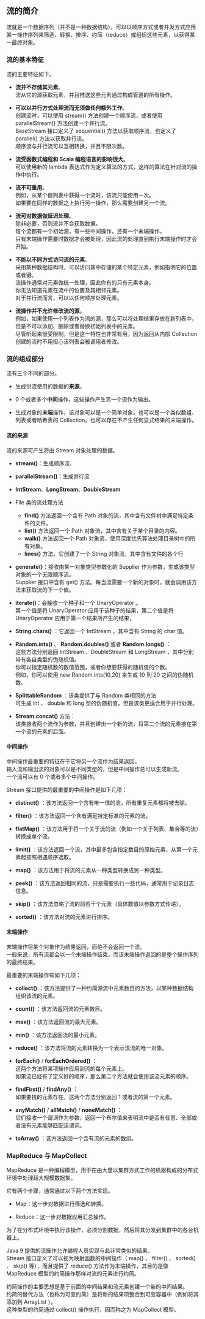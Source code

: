 ## 流的简介
流就是一个数据序列（并不是一种数据结构），可以以顺序方式或者并发方式应用某一操作序列来筛选、转换、排序、约简（reduce）或组织这些元素，以获得某一最终对象。  

### 流的基本特征
流的主要特征如下。
-	**流并不存储其元素**。  
流从它的源获取元素，并且推送这些元素通过构成管道的所有操作。

-	**可以以并行方式处理流而无须做任何额外工作**。  
创建流时，可以使用 stream() 方法创建一个顺序流，或者使用 parallelStream() 方法创建一个并行流。   
BaseStream 接口定义了 sequential() 方法以获取顺序流，也定义了 parallel() 方法以获取并行流。  
顺序流与并行流可以互相转换，并且不限次数。  
-	**流受函数式编程和 Scala 编程语言的影响很大**。  
可以使用新的 lambda 表达式作为定义算法的方式，这样的算法在针对流的操作中执行。
-	**流不可重用**。  
例如，从某个值列表中获得一个流时，该流只能使用一次。  
如果要在同样的数据之上执行另一操作，那么需要创建另一个流。
-	**流可对数据做延迟处理**。  
除非必要，否则流并不会获取数据。  
每个流都有一个初始源，有一些中间操作，还有一个末端操作。  
只有末端操作需要时数据才会被处理，因此流的处理直到执行末端操作时才会开始。
-	**不能以不同方式访问流的元素**。  
采用某种数据结构时，可以访问其中存储的某个特定元素，例如指明它的位置或者键。  
流操作通常对元素做统一处理，因此你有的只有元素本身。  
你无法知道元素在流中的位置及其相邻元素。  
对于并行流而言，可以以任何顺序处理元素。
-	**流操作并不允许修改流的源**。  
例如，如果使用一个列表作为流的源，那么可以将处理结果存放在新列表中，但是不可以添加、删除或者替换初始列表中的元素。  
尽管听起来很受限制，但是这一特性也非常有用，因为返回从内部 Collection 创建的流时不用担心该列表会被调用者修改。

### 流的组成部分
流有三个不同的部分。
-	生成供流使用的数据的**来源**。

-	0 个或者多个**中间**操作，这些操作产生另一个流作为输出。
-	生成对象的**末端**操作，该对象可以是一个简单对象，也可以是一个类似数组、列表或者哈希表的 Collection。也可以存在不产生任何显式结果的末端操作。

#### 流的来源
流的来源可产生将由 Stream 对象处理的数据。  
-	**stream()**：生成顺序流、 

-	**parallelStream()**：生成并行流
-	**IntStream**、**LongStream**、**DoubleStream**
-	File 类的流处理方法
	-	**find()** 方法返回一个含有 Path 对象的流，其中含有文件树中满足特定条件的文件。   
	-	**list()** 方法返回一个 Path 对象流，其中含有关于某个目录的内容。   
	-	**walk()** 方法返回一个 Path 对象流，使用深度优先算法处理目录树中的所有对象。  
	-	**lines()** 方法，它创建了一个 String 对象流，其中含有文件的各个行
-	**generate()**：接收由某一对象类型参数化的 Supplier 作为参数，生成该类型对象的一个无限顺序流。    
Supplier 接口中含有 get() 方法。每当流需要一个新的对象时，就会调用该方法来获取流的下一个值。
-	**iterate()**：会接收一个种子和一个 UnaryOperator 。    
第一个值是将 UnaryOperator 应用于该种子的结果，第二个值是将 UnaryOperator 应用于第一个结果所产生的结果，
-	**String.chars()** ：它返回一个 IntStream ，其中含有 String 的 char 值。
-	**Random.ints()** 、 **Random.doubles()** 或者 **Random.longs()** ：  
这些方法分别返回 IntStream 、DoubleStream 和 LongStream ，其中分别带有各自类型的伪随机值。  
你可以指定随机数的数值范围，或者你想要获得的随机值的个数。  
例如，你可以使用 new Random.ints(10,20) 来生成 10 到 20 之间的伪随机数。
-	**SplittableRandom** ：该类提供了与 Random 类相同的方法  
可生成 int 、 double 和 long 型的伪随机值，但是该类更适合用于并行处理。
-	**Stream.concat()** 方法：  
该类接收两个流作为参数，并且创建出一个新的流，将第二个流的元素接在第一个流的元素的后面。


#### 中间操作
中间操作最重要的特征在于它将另一个流作为结果返回。  
输入流和输出流的对象可以是不同类型的，但是中间操作总可以生成新流。  
一个流可以有 0 个或者多个中间操作。   

Stream 接口提供的最重要的中间操作是如下几项：
-	**distinct()** ：该方法返回一个含有唯一值的流，所有重复元素都将被去除。

-	**filter()** ：该方法返回一个含有满足特定标准的元素的流。
-	**flatMap()** ：该方法用于将一个关于流的流（例如一个关于列表、集合等的流）转换成单个流。
-	**limit()** ：该方法返回一个流，其中最多包含指定数目的原始元素，从第一个元素起按照相遇顺序选取。
-	**map()** ：该方法用于将流的元素从一种类型转换成另一种类型。
-	**peek()** ：该方法返回相同的流，只是需要执行一些代码，通常用于记录日志信息。
-	**skip()** ：该方法忽略了流的前若干个元素（具体数值以参数方式传递）。
-	**sorted()** ：该方法对流的元素进行排序。


#### 末端操作
末端操作将某个对象作为结果返回，而绝不会返回一个流。  
一般来说，所有流都会以一个末端操作结束，而该末端操作返回的是整个操作序列的最终结果。  

最重要的末端操作有如下几项：
-	**collect()** ：该方法提供了一种约简源流中元素数目的方法，以某种数据结构组织该流的元素。

-	**count()** ：该方法返回流的元素数目。
-	**max()** ：该方法返回流的最大元素。
-	**min()** ：该方法返回流的最小元素。
-	**reduce()** ：该方法将流的元素转换为一个表示该流的唯一对象。
-	**forEach()** / **forEachOrdered()** ：  
这两个方法将某项操作应用到流的每个元素上。  
如果流已经有了定义好的顺序，那么第二个方法就会使用该流元素的顺序。
-	**findFirst()** / **findAny()** ：  
如果要找的元素存在，这两个方法分别返回 1 或者流的第一个元素。
-	**anyMatch()** / **allMatch()** / **noneMatch()** ：  
它们接收一个谓词作为参数，返回一个布尔值来表明流中是否有任意、全部或者没有元素能够匹配该谓词。
-	**toArray()** ：该方法返回一个含有流的元素的数组。


### MapReduce 与 MapCollect
MapReduce 是一种编程模型，用于在由大量以集群方式工作的机器构成的分布式环境中处理超大规模数据集。  

它有两个步骤，通常通过以下两个方法实现。
-	Map：这一步对数据进行筛选和转换。

-	Reduce：这一步对数据应用汇总操作。

为了在分布式环境中执行该操作，必须分割数据，然后将其分发到集群中的各台机器上。

Java 9 提供的流操作允许编程人员实现与此非常类似的结果。   
Stream 接口定义了可以视为映射函数的中间操作（ map() 、 filter() 、 sorted() 、 skip() 等），而且提供了 reduce() 方法作为末端操作，其目的是像 MapReduce 模型的约简操作那样对流的元素进行约简。

约简操作的主要思想是基于前面的中间结果和流元素创建一个新的中间结果。  
约简的替代方法（也称为可变约简）是将新的结果项整合到可变容器中（例如将其添加到 ArrayList ）。  
这种类型的约简通过 collect() 操作执行，因而称之为 MapCollect 模型。



